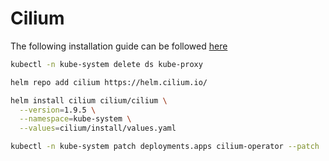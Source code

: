 # Cilium

The following installation guide can be followed [here](https://docs.cilium.io/en/v1.9/gettingstarted/kubeproxy-free/#kubeproxy-free)

```bash
kubectl -n kube-system delete ds kube-proxy
```

```bash
helm repo add cilium https://helm.cilium.io/
```

```bash
helm install cilium cilium/cilium \
  --version=1.9.5 \
  --namespace=kube-system \
  --values=cilium/install/values.yaml
```

```bash
kubectl -n kube-system patch deployments.apps cilium-operator --patch '{"spec": {"template": {"spec": {"containers": [{"name": "cilium-operator","image": "cilium/operator-dev:v1.9.4"}]}}}}'
```
